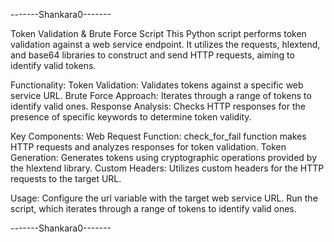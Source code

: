 -------Shankara0-------

Token Validation & Brute Force Script
This Python script performs token validation against a web service endpoint. It utilizes the requests, hlextend, and base64 libraries to construct and send HTTP requests, aiming to identify valid tokens.

Functionality:
Token Validation: Validates tokens against a specific web service URL.
Brute Force Approach: Iterates through a range of tokens to identify valid ones.
Response Analysis: Checks HTTP responses for the presence of specific keywords to determine token validity.

Key Components:
Web Request Function: check_for_fail function makes HTTP requests and analyzes responses for token validation.
Token Generation: Generates tokens using cryptographic operations provided by the hlextend library.
Custom Headers: Utilizes custom headers for the HTTP requests to the target URL.

Usage:
Configure the url variable with the target web service URL.
Run the script, which iterates through a range of tokens to identify valid ones.

-------Shankara0-------
